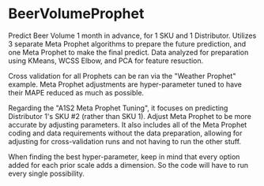 # BeerVolumeProphet
Predict Beer Volume 1 month in advance, for 1 SKU and 1 Distributor. Utilizes 3 separate Meta Prophet algorithms to prepare the future prediction, and one Meta Prophet to make the final predict.  Data analyzed for preparation using KMeans, WCSS Elbow, and PCA for feature resuction.

Cross validation for all Prophets can be ran via the "Weather Prophet" example. Meta Prophet adjustments are hyper-parameter tuned to have their MAPE reduced as much as possible.

Regarding the "A1S2 Meta Prophet Tuning", it focuses on predicting Distributor 1's SKU #2 (rather than SKU 1). Adjust Meta Prophet to be more accurate by adjusting parameters.  It also includes all of the Meta Prophet coding and data requirements without the data preparation, allowing for adjusting for cross-validation runs and not having to run the other stuff.

When finding the best hyper-parameter, keep in mind that every option added for each prior scale adds a dimension.  So the code will have to run every single possibility.

